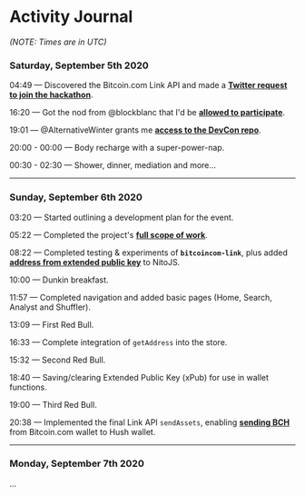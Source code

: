 # Activity Journal

_(NOTE: Times are in UTC)_

### Saturday, September 5th 2020

04:49 — Discovered the Bitcoin.com Link API and made a __[Twitter request to join the hackathon](https://twitter.com/ShomariPrince/status/1302106622781784064)__.

16:20 — Got the nod from @blockblanc that I'd be __[allowed to participate](https://twitter.com/ShomariPrince/status/1302280431124045824)__.

19:01 — @AlternativeWinter grants me __[access to the DevCon repo](https://twitter.com/ShomariPrince/status/1302320906132492295)__.

20:00 - 00:00 — Body recharge with a super-power-nap.

00:30 - 02:30 — Shower, dinner, mediation and more...

---

### Sunday, September 6th 2020

03:20 — Started outlining a development plan for the event.

05:22 — Completed the project's __[full scope of work](https://github.com/BCHDEVCON3/hush-your-money#event-goals)__.

08:22 — Completed testing & experiments of __`bitcoincom-link`__, plus added __[address from extended public key](https://gitlab.com/bchplease/nitojs/-/commit/e479f7707fe268ac68286ef6bc1aa101eb85eb08)__ to NitoJS.

10:00 — Dunkin breakfast.

11:57 — Completed navigation and added basic pages (Home, Search, Analyst and Shuffler).

13:09 — First Red Bull.

16:33 — Complete integration of `getAddress` into the store.

15:32 — Second Red Bull.

18:40 — Saving/clearing Extended Public Key (xPub) for use in wallet functions.

19:00 — Third Red Bull.

20:38 — Implemented the final Link API `sendAssets`, enabling __[sending BCH](https://explorer.bitcoin.com/bch/tx/b286eeb69ba1403b2eb0bc1e7e376e4e416fbcbd890b681e5a64d5d820e1c962)__ from Bitcoin.com wallet to Hush wallet.

---

### Monday, September 7th 2020

...
